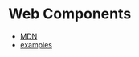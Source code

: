 
# Web Components

- [MDN](https://developer.mozilla.org/zh-CN/docs/Web/Web_components)
- [examples](https://github.com/mdn/web-components-examples/)
